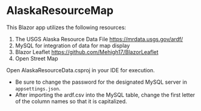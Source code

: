 # AlaskaResourceMap
This Blazor app utilizes the following resources:
1) The USGS Alaska Resource Data File https://mrdata.usgs.gov/ardf/
2) MySQL for integration of data for map display
3) Blazor Leaflet https://github.com/Mehigh17/BlazorLeaflet
4) Open Street Map

Open AlaskaResourceData.csproj in your IDE for execution.

- Be sure to change the password for the designated MySQL server in `appsettings.json`.
- After importing the ardf.csv into the MySQL table, change the first letter of the column names so that it is capitalized.
